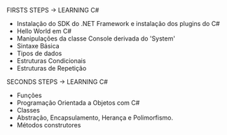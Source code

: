 FIRSTS STEPS -> LEARNING C#
- Instalação do SDK do .NET Framework e instalação dos plugins do C#
- Hello World em C#
- Manipulações da classe Console derivada do 'System'
- Sintaxe Básica
- Tipos de dados
- Estruturas Condicionais
- Estruturas de Repetição

SECONDS STEPS -> LEARNING C#
- Funções
- Programação Orientada a Objetos com C#
- Classes
- Abstração, Encapsulamento, Herança e Polimorfismo.
- Métodos construtores
